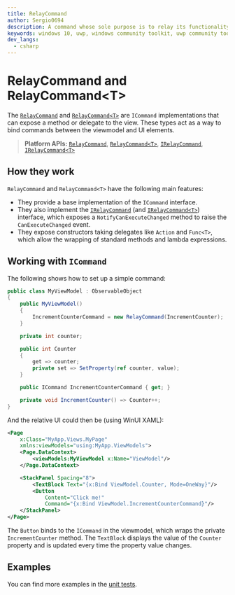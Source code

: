 ```yaml
---
title: RelayCommand
author: Sergio0694
description: A command whose sole purpose is to relay its functionality to other objects by invoking delegates
keywords: windows 10, uwp, windows community toolkit, uwp community toolkit, uwp toolkit, mvvm, componentmodel, property changed, notification, binding, command, delegate, net core, net standard
dev_langs:
  - csharp
---
```


# RelayCommand and RelayCommand&lt;T>

The [`RelayCommand`](https://docs.microsoft.com/dotnet/api/microsoft.toolkit.mvvm.input.RelayCommand) and [`RelayCommand<T>`](https://docs.microsoft.com/dotnet/api/microsoft.toolkit.mvvm.input.RelayCommand-1) are `ICommand` implementations that can expose a method or delegate to the view. These types act as a way to bind commands between the viewmodel and UI elements.

> **Platform APIs:** [`RelayCommand`](https://docs.microsoft.com/dotnet/api/microsoft.toolkit.mvvm.input.RelayCommand), [`RelayCommand<T>`](https://docs.microsoft.com/dotnet/api/microsoft.toolkit.mvvm.input.RelayCommand-1), [`IRelayCommand`](https://docs.microsoft.com/dotnet/api/microsoft.toolkit.mvvm.input.IRelayCommand), [`IRelayCommand<T>`](https://docs.microsoft.com/dotnet/api/microsoft.toolkit.mvvm.input.IRelayCommand-1)

## How they work

`RelayCommand` and `RelayCommand<T>` have the following main features:

- They provide a base implementation of the `ICommand` interface.
- They also implement the [`IRelayCommand`](https://docs.microsoft.com/dotnet/api/microsoft.toolkit.mvvm.input.IRelayCommand) (and [`IRelayCommand<T>`](https://docs.microsoft.com/dotnet/api/microsoft.toolkit.mvvm.input.IRelayCommand-1)) interface, which exposes a `NotifyCanExecuteChanged` method to raise the `CanExecuteChanged` event.
- They expose constructors taking delegates like `Action` and `Func<T>`, which allow the wrapping of standard methods and lambda expressions.

## Working with `ICommand`

The following shows how to set up a simple command:

```csharp
public class MyViewModel : ObservableObject
{
    public MyViewModel()
    {
        IncrementCounterCommand = new RelayCommand(IncrementCounter);
    }

    private int counter;

    public int Counter
    {
        get => counter;
        private set => SetProperty(ref counter, value);
    }

    public ICommand IncrementCounterCommand { get; }

    private void IncrementCounter() => Counter++;
}
```

And the relative UI could then be (using WinUI XAML):

```xml
<Page
    x:Class="MyApp.Views.MyPage"
    xmlns:viewModels="using:MyApp.ViewModels">
    <Page.DataContext>
        <viewModels:MyViewModel x:Name="ViewModel"/>
    </Page.DataContext>

    <StackPanel Spacing="8">
        <TextBlock Text="{x:Bind ViewModel.Counter, Mode=OneWay}"/>
        <Button
            Content="Click me!"
            Command="{x:Bind ViewModel.IncrementCounterCommand}"/>
    </StackPanel>
</Page>
```

The `Button` binds to the `ICommand` in the viewmodel, which wraps the private `IncrementCounter` method. The `TextBlock` displays the value of the `Counter` property and is updated every time the property value changes.

## Examples

You can find more examples in the [unit tests](https://github.com/Microsoft/WindowsCommunityToolkit//blob/master/UnitTests/UnitTests.Shared/Mvvm).